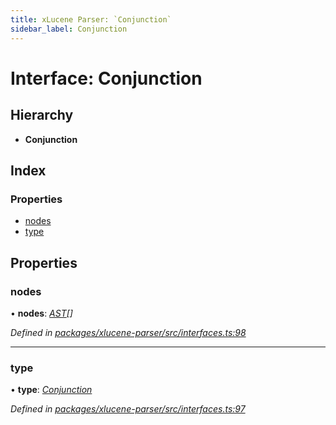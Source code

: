 ```yaml
---
title: xLucene Parser: `Conjunction`
sidebar_label: Conjunction
---
```


# Interface: Conjunction

## Hierarchy

* **Conjunction**

## Index

### Properties

* [nodes](conjunction.md#nodes)
* [type](conjunction.md#type)

## Properties

###  nodes

• **nodes**: *[AST](../overview.md#ast)[]*

*Defined in [packages/xlucene-parser/src/interfaces.ts:98](https://github.com/terascope/teraslice/blob/653cf7530/packages/xlucene-parser/src/interfaces.ts#L98)*

___

###  type

• **type**: *[Conjunction](../enums/asttype.md#conjunction)*

*Defined in [packages/xlucene-parser/src/interfaces.ts:97](https://github.com/terascope/teraslice/blob/653cf7530/packages/xlucene-parser/src/interfaces.ts#L97)*
